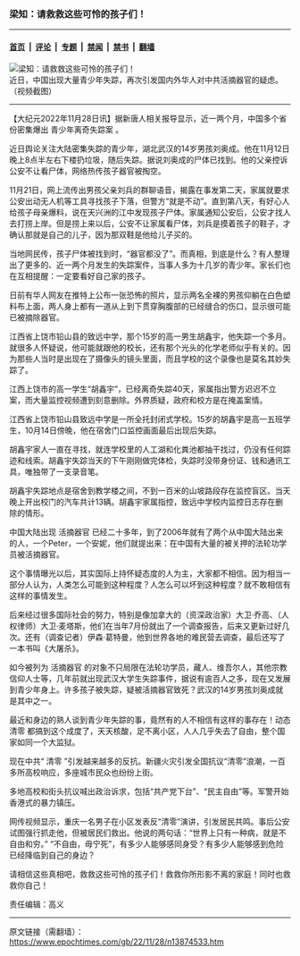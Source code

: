 ### 梁知：请救救这些可怜的孩子们！

---

#### [首页](../../../..?n13874533) &nbsp;|&nbsp; [评论](../../../../../epoch-comment?n13874533) &nbsp;|&nbsp; [专题](../../../../../epoch-special?n13874533) &nbsp;|&nbsp; [禁闻](../../../../../epoch-news?n13874533) &nbsp;|&nbsp; [禁书](../../../../../books?n13874533) &nbsp;|&nbsp; [翻墙](https://github.com/gfw-breaker/nogfw/blob/master/README.md?n13874533)


<div><img alt="梁知：请救救这些可怜的孩子们！" class="attachment-djy_600_400 size-djy_600_400 wp-post-image" src="https://i.epochtimes.com/assets/uploads/2022/11/id13870465-Collage-Maker-21-Nov-2022-11.25-PM-599x400.jpg"/>
<div class="caption">
 近日，中国出现大量青少年失踪，再次引发国内外华人对中共活摘器官的疑虑。（视频截图）
</div></div><hr/><div class="post_content" id="artbody" itemprop="articleBody">
 <!-- article content begin -->
 <p>
  【大纪元2022年11月28日讯】据新唐人相关报导显示，近一两个月，中国多个省份密集爆出
  <ok href="https://www.epochtimes.com/gb/tag/%E9%9D%92%E5%B0%91%E5%B9%B4%E7%A6%BB%E5%A5%87%E5%A4%B1%E8%B8%AA%E6%A1%88.html">
   青少年离奇失踪案
  </ok>
  。
 </p>
 <p>
  近日舆论关注大陆密集失踪的青少年，湖北武汉的14岁男孩刘奥成。他在11月12日晚上8点半左右下楼扔垃圾，随后失踪。据说刘奥成的尸体已找到。他的父亲控诉公安不让看尸体，网络热传孩子器官被掏空。
 </p>
 <p>
  11月21日，网上流传出男孩父亲刘兵的群聊语音，揭露在事发第二天，家属就要求公安出动无人机等工具寻找孩子下落，但警方“就是不动”。直到第八天，有好心人给孩子母亲爆料，说在天兴洲的江中发现孩子尸体。家属通知公安后，公安才找人去打捞上岸。但是捞上来以后，公安不让家属看尸体，刘兵是摸着孩子的鞋子，才确认那就是自己的儿子，因为那双鞋是他给儿子买的。
 </p>
 <p>
  当地网民传，孩子尸体被找到时，“器官都没了”。而真相，到底是什么？有人整理出了更多的、近一两个月发生的失踪案件，当事人多为十几岁的青少年。家长们也在互相提醒：一定要看好自己家的孩子。
 </p>
 <p>
  日前有华人网友在推特上公布一张恐怖的照片，显示两名全裸的男孩仰躺在白色塑料布上面，两人身上都有一道从上到下贯穿胸腹部的已经缝合的伤口，显示很可能已被摘除器官。
 </p>
 <p>
  江西省上饶市铅山县的致远中学，那个15岁的高一男生胡鑫宇，他失踪一个多月。就很多人怀疑说，他可能就跟他的校长，还有那个光头的化学老师似乎有关的。因为那些人当时是出现在了摄像头的镜头里面，而且学校的这个录像也是莫名其妙失踪了。
 </p>
 <p>
  江西上饶市的高一学生“胡鑫宇”，已经离奇失踪40天，家属指出警方迟迟不立案，而大量监控视频遭到刻意删除。外界质疑，政府和校方是在掩盖案情。
 </p>
 <p>
  江西省上饶市铅山县致远中学是一所全托封闭式学校。15岁的胡鑫宇是高一五班学生，10月14日傍晚，他在宿舍门口监控画面最后出现后失踪。
 </p>
 <p>
  胡鑫宇家人一直在寻找，就连学校里的人工湖和化粪池都抽干找过，仍没有任何踪迹和线索。胡鑫宇失踪当天的下午刚刚做完体检，失踪时没带身份证、钱和通讯工具，唯独带了一支录音笔。
 </p>
 <p>
  胡鑫宇失踪地点是宿舍到教学楼之间，不到一百米的山坡路段存在监控盲区。当天晚上开出校门的汽车共计13辆。胡鑫宇家属指控，致远中学校内监控日志存在删除的情形。
 </p>
 <p>
  中国大陆出现
  <ok href="https://www.epochtimes.com/gb/tag/%E6%B4%BB%E6%91%98%E5%99%A8%E5%AE%98.html">
   活摘器官
  </ok>
  已经二十多年，到了2006年就有了两个从中国大陆出来的人，一个Peter，一个安妮，他们就提出来：在中国有大量的被关押的法轮功学员被活摘器官。
 </p>
 <p>
  这个事情曝光以后，其实国际上持怀疑态度的人为主，大家都不相信。因为相当一部分人认为，人类怎么可能到这种程度？人怎么可以坏到这种程度？就不敢相信有这样的事情发生。
 </p>
 <p>
  后来经过很多国际社会的努力，特别是像加拿大的（资深政治家）大卫·乔高、（人权律师）大卫·麦塔斯，他们在当年7月份就出了一个调查报告，后来又更新过好几次。还有（调查记者）伊森·葛特曼，他到世界各地的难民营去调查，最后还写了一本书叫《大屠杀》。
 </p>
 <p>
  如今被列为
  <ok href="https://www.epochtimes.com/gb/tag/%E6%B4%BB%E6%91%98%E5%99%A8%E5%AE%98.html">
   活摘器官
  </ok>
  的对象不只局限在法轮功学员，藏人、维吾尔人，其他宗教信仰人士等，几年前就出现武汉大学生失踪事件，据说有逾百人之多，现在又发展到青少年身上。许多孩子被失踪，疑被活摘器官致死？武汉的14岁男孩刘奥成就是其中之一。
 </p>
 <p>
  最近和身边的熟人谈到青少年失踪的事，竟然有的人不相信有这样的事存在！动态
  <ok href="https://www.epochtimes.com/gb/tag/%E6%B8%85%E9%9B%B6.html">
   清零
  </ok>
  都搞到这个成度了，天天核酸，足不离小区，人人几乎失去了自由，整个国家如同一个大监狱。
 </p>
 <p>
  现在中共“
  <ok href="https://www.epochtimes.com/gb/tag/%E6%B8%85%E9%9B%B6.html">
   清零
  </ok>
  ”引发越来越多的反抗。新疆火灾引发全国抗议“清零”浪潮，一百多所高校响应，多座城市民众也纷纷上街。
 </p>
 <p>
  多地高校和街头抗议喊出政治诉求，包括“共产党下台”、“民主自由”等。军警开始香港式的暴力镇压。
 </p>
 <p>
  网传视频显示，重庆一名男子在小区发表反“清零”演讲，引发居民共鸣。事后公安试图强行抓走他，但被居民们救出。他说的两句话：“世界上只有一种病，就是不自由和穷。” “不自由，毋宁死”，有多少人能够感同身受？有多少人能够感到危险已经降临到自己的身边？
 </p>
 <p>
  请相信这些真相吧，救救这些可怜的孩子们！救救你所形影不离的家庭！同时也救救你自己！
 </p>
 <p>
  责任编辑：高义
 </p>
 <!-- article content end -->
 <div id="below_article_ad">
 </div>
</div>


---

原文链接（需翻墙）：https://www.epochtimes.com/gb/22/11/28/n13874533.htm